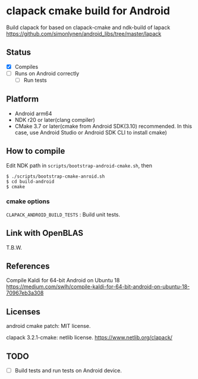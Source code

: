 # clapack cmake build for Android

Build clapack for based on clapack-cmake and ndk-build of lapack https://github.com/simonlynen/android_libs/tree/master/lapack

## Status

* [x] Compiles
* [ ] Runs on Android correctly
  * [ ] Run tests

## Platform

* Android arm64
* NDK r20 or later(clang compiler)
* CMake 3.7 or later(cmake from Android SDK(3.10) recommended. In this case, use Android Studio or Android SDK CLI to install cmake)

## How to compile

Edit NDK path in `scripts/bootstrap-android-cmake.sh`, then

```
$ ./scripts/bootstrap-cmake-anroid.sh
$ cd build-android
$ cmake
```

### cmake options

`CLAPACK_ANDROID_BUILD_TESTS` : Build unit tests.

## Link with OpenBLAS

T.B.W.

## References

Compile Kaldi for 64-bit Android on Ubuntu 18
https://medium.com/swlh/compile-kaldi-for-64-bit-android-on-ubuntu-18-70967eb3a308

## Licenses

android cmake patch: MIT license.

clapack 3.2.1-cmake: netlib license. https://www.netlib.org/clapack/

## TODO

* [ ] Build tests and run tests on Android device.
